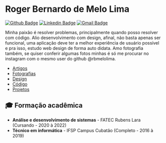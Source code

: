 # Roger Bernardo de Melo Lima
  
[![Github Badge](https://img.shields.io/badge/-Github-000?style=flat-square&logo=Github&logoColor=white&link=https://github.com/rbmelolima)](https://github.com/rbmelolima)
[![Linkedin Badge](https://img.shields.io/badge/-LinkedIn-blue?style=flat-square&logo=Linkedin&logoColor=white&link=https://www.linkedin.com/in/rbmelolima/)](https://www.linkedin.com/in/rbmelolima/)
[![Gmail Badge](https://img.shields.io/badge/-Gmail-c14438?style=flat-square&logo=Gmail&logoColor=white&link=mailto:rbmelolima@gmail.com)](mailto:rbmelolima@gmail.com/)  

Minha paixão é resolver problemas, principalmente quando posso resolver com código. Alio desenvolvimento com design, afinal, não basta apenas ser funcional, uma aplicação deve ter a melhor experiência de usuário possível e pra isso, estudo web design de forma auto didata. Amo fotografia também, se quiser conferir algumas fotos minhas é só me procurar no instagram com o mesmo user do github @rbmelolima. 

- [Artigos](https://medium.com/@rbmelolima)
- [Fotografias](https://www.instagram.com/rbmelolima/)
- [Design](https://dribbble.com/rbmelolima)
- [Código](https://github.com/rbmelolima)
- [Projetos](https://github.com/rbmelolima/rbmelolima/blob/master/projetos.md)

## :mortar_board: Formação acadêmica 
- **Análise e desenvolvimento de sistemas** - FATEC Rubens Lara (Cursando - 2020 à 2022)
- **Técnico em informática** - IFSP Campus Cubatão (Completo - 2016 à 2019)
